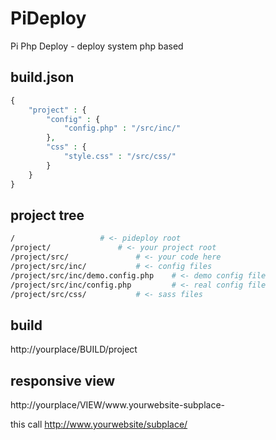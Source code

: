 PiDeploy
========

Pi Php Deploy - deploy system php based

## build.json

```php
{
	"project" : {
		"config" : {
			"config.php" : "/src/inc/"
		},
		"css" : {
			"style.css" : "/src/css/"
		}
	}
}
```

## project tree

```bash
/ 					# <- pideploy root
/project/				# <- your project root
/project/src/ 				# <- your code here
/project/src/inc/ 			# <- config files
/project/src/inc/demo.config.php 	# <- demo config file
/project/src/inc/config.php 		# <- real config file
/project/src/css/ 			# <- sass files
```

## build

http://yourplace/BUILD/project

## responsive view

http://yourplace/VIEW/www.yourwebsite-subplace-

this call http://www.yourwebsite/subplace/ 

